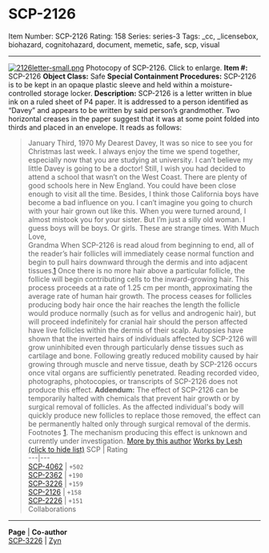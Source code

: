 # SCP-2126
Item Number: SCP-2126
Rating: 158
Series: series-3
Tags: _cc, _licensebox, biohazard, cognitohazard, document, memetic, safe, scp, visual

---

[![2126letter-small.png](https://scp-wiki.wdfiles.com/local--files/scp-2126/2126letter-small.png)](https://scp-wiki.wdfiles.com/local--files/scp-2126/2126letter.png)
Photocopy of SCP-2126. Click to enlarge.
**Item #:** SCP-2126
**Object Class:** Safe
**Special Containment Procedures:** SCP-2126 is to be kept in an opaque plastic sleeve and held within a moisture-controlled storage locker.
**Description:** SCP-2126 is a letter written in blue ink on a ruled sheet of P4 paper. It is addressed to a person identified as “Davey” and appears to be written by said person’s grandmother. Two horizontal creases in the paper suggest that it was at some point folded into thirds and placed in an envelope. It reads as follows:
> January Third, 1970
> My Dearest Davey,
> It was so nice to see you for Christmas last week. I always enjoy the time we spend together, especially now that you are studying at university. I can’t believe my little Davey is going to be a doctor!
> Still, I wish you had decided to attend a school that wasn’t on the West Coast. There are plenty of good schools here in New England. You could have been close enough to visit all the time. Besides, I think those California boys have become a bad influence on you. I can’t imagine you going to church with your hair grown out like this. When you were turned around, I almost mistook you for your sister.
> But I’m just a silly old woman. I guess boys will be boys. Or girls. These are strange times.
> With Much Love,  
>  Grandma
When SCP-2126 is read aloud from beginning to end, all of the reader’s hair follicles will immediately cease normal function and begin to pull hairs downward through the dermis and into adjacent tissues.[1](javascript:;) Once there is no more hair above a particular follicle, the follicle will begin contributing cells to the inward-growing hair.
This process proceeds at a rate of 1.25 cm per month, approximating the average rate of human hair growth. The process ceases for follicles producing body hair once the hair reaches the length the follicle would produce normally (such as for vellus and androgenic hair), but will proceed indefinitely for cranial hair should the person affected have live follicles within the dermis of their scalp.
Autopsies have shown that the inverted hairs of individuals affected by SCP-2126 will grow uninhibited even through particularly dense tissues such as cartilage and bone. Following greatly reduced mobility caused by hair growing through muscle and nerve tissue, death by SCP-2126 occurs once vital organs are sufficiently penetrated.
Reading recorded video, photographs, photocopies, or transcripts of SCP-2126 does not produce this effect.
**Addendum:** The effect of SCP-2126 can be temporarily halted with chemicals that prevent hair growth or by surgical removal of follicles. As the affected individual's body will quickly produce new follicles to replace those removed, the effect can be permanently halted only through surgical removal of the dermis.
Footnotes
[1](javascript:;). The mechanism producing this effect is unknown and currently under investigation.
[More by this author](javascript:;)
[Works by Lesh (click to hide list)](javascript:;)
SCP | Rating  
---|---  
[SCP-4062](/scp-4062) | `+502`  
[SCP-2362](/scp-2362) | `+190`  
[SCP-3226](/scp-3226) | `+159`  
[SCP-2126](/scp-2126) | `+158`  
[SCP-2226](/scp-2226) | `+151`  
Collaborations  
---  
**Page** | **Co-author**  
[SCP-3226](/scp-3226) | [Zyn](http://www.scp-wiki.net/researcher-zyn-s-personnel-file)